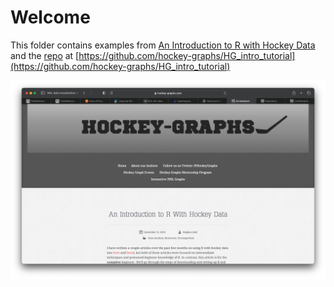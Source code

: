# Welcome

This folder contains examples from [An Introduction to R with Hockey Data](https://hockey-graphs.com/2019/12/11/an-introduction-to-r-with-hockey-data/) and the [repo](https://github.com/hockey-graphs/HG_intro_tutorial) at [https://github.com/hockey-graphs/HG_intro_tutorial](https://github.com/hockey-graphs/HG_intro_tutorial)

![assets/welcome.png](assets/welcome.png)
